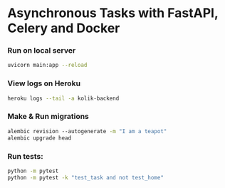 # Asynchronous Tasks with FastAPI, Celery and Docker

### Run on local server

```sh
uvicorn main:app --reload
```

### View logs on Heroku

```sh
heroku logs --tail -a kolik-backend
```

### Make & Run migrations

```sh
alembic revision --autogenerate -m "I am a teapot"
alembic upgrade head
```

### Run tests:

```sh
python -m pytest
python -m pytest -k "test_task and not test_home"
```
